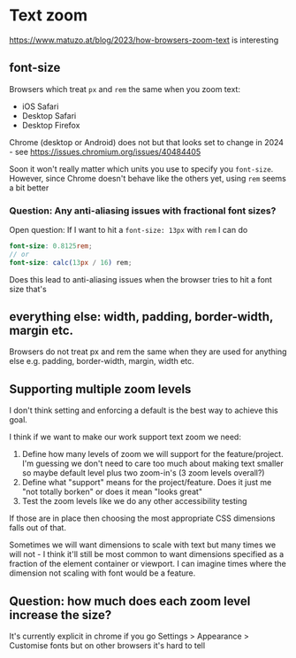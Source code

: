 # Text zoom

https://www.matuzo.at/blog/2023/how-browsers-zoom-text is interesting

## font-size

Browsers which treat `px` and `rem` the same when you zoom text:

- iOS Safari
- Desktop Safari
- Desktop Firefox

Chrome (desktop or Android) does not but that looks set to change in 2024 - see
https://issues.chromium.org/issues/40484405

Soon it won't really matter which units you use to specify you `font-size`.
However, since Chrome doesn't behave like the others yet, using `rem` seems a
bit better

### Question: Any anti-aliasing issues with fractional font sizes?

Open question: If I want to hit a `font-size: 13px` with `rem` I can do

```scss
font-size: 0.8125rem;
// or
font-size: calc(13px / 16) rem;
```

Does this lead to anti-aliasing issues when the browser tries to hit a font size
that's

## everything else: width, padding, border-width, margin etc.

Browsers do not treat px and rem the same when they are used for anything else
e.g. padding, border-width, margin, width etc.

## Supporting multiple zoom levels

I don't think setting and enforcing a default is the best way to achieve this
goal.

I think if we want to make our work support text zoom we need:

1. Define how many levels of zoom we will support for the feature/project. I'm
   guessing we don't need to care too much about making text smaller so maybe
   default level plus two zoom-in's (3 zoom levels overall?)
2. Define what "support" means for the project/feature. Does it just me "not
   totally borken" or does it mean "looks great"
3. Test the zoom levels like we do any other accessibility testing

If those are in place then choosing the most appropriate CSS dimensions falls
out of that.

Sometimes we will want dimensions to scale with text but many times we will
not - I think it'll still be most common to want dimensions specified as a
fraction of the element container or viewport. I can imagine times where the
dimension not scaling with font would be a feature.

## Question: how much does each zoom level increase the size?

It's currently explicit in chrome if you go Settings > Appearance > Customise
fonts but on other browsers it's hard to tell
